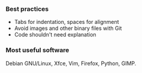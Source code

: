 ### Best practices

- Tabs for indentation, spaces for alignment
- Avoid images and other binary files with Git
- Code shouldn't need explanation

### Most useful software

Debian GNU/Linux, Xfce, Vim, Firefox, Python, GIMP.
